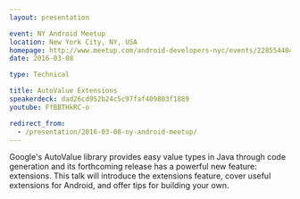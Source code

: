 ```yaml
---
layout: presentation

event: NY Android Meetup
location: New York City, NY, USA
homepage: http://www.meetup.com/android-developers-nyc/events/228554404/
date: 2016-03-08

type: Technical

title: AutoValue Extensions
speakerdeck: dad26cd952b24c5c97faf409803f1889
youtube: FfBBTHkRC-o

redirect_from:
  - /presentation/2016-03-08-ny-android-meetup/
---
```


Google's AutoValue library provides easy value types in Java through code generation and its forthcoming release has a powerful new feature: extensions. This talk will introduce the extensions feature, cover useful extensions for Android, and offer tips for building your own.
